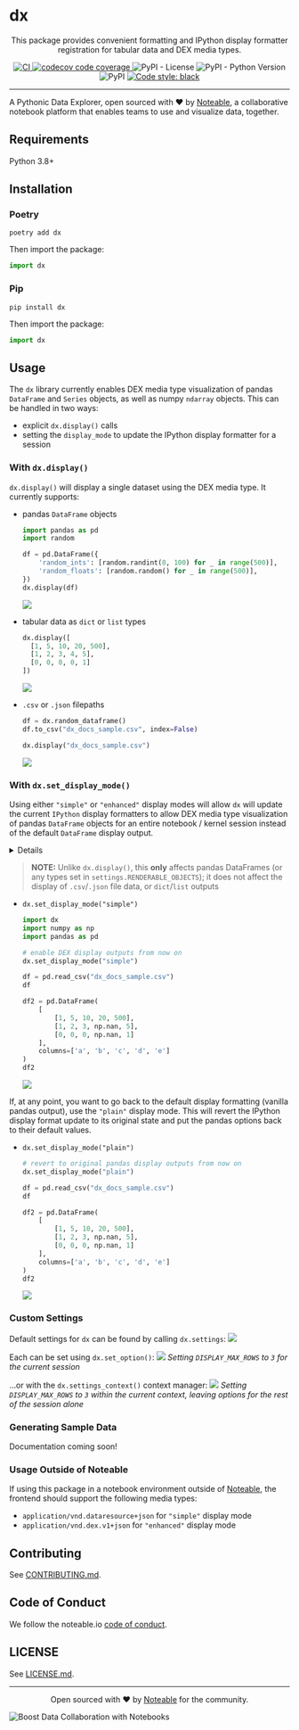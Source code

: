 # dx

<p align="center">
This package provides convenient formatting and IPython display formatter registration for tabular data and DEX media types.
</p>
<p align="center">
<a href="https://github.com/noteable-io/dx/actions/workflows/ci.yaml">
    <img src="https://github.com/noteable-io/dx/actions/workflows/ci.yaml/badge.svg" alt="CI" />
</a>
<a href="https://codecov.io/gh/noteable-io/dx" > 
 <img src="https://codecov.io/gh/noteable-io/dx/branch/main/graph/badge.svg?token=XGXSTD3GSI" alt="codecov code coverage"/> 
 </a>
<img alt="PyPI - License" src="https://img.shields.io/pypi/l/dx" />
<img alt="PyPI - Python Version" src="https://img.shields.io/pypi/pyversions/dx" />
<img alt="PyPI" src="https://img.shields.io/pypi/v/dx">
<a href="https://github.com/psf/black"><img alt="Code style: black" src="https://img.shields.io/badge/code%20style-black-000000.svg"></a>
</p>

---------

A Pythonic Data Explorer, open sourced with ❤️ by <a href="https://noteable.io">Noteable</a>, a collaborative notebook platform that enables teams to use and visualize data, together.


## Requirements

Python 3.8+

## Installation

### Poetry

```shell
poetry add dx
```

Then import the package:

```python
import dx
```

### Pip
```shell
pip install dx
```

Then import the package:

```python
import dx
```

## Usage

The `dx` library currently enables DEX media type visualization of pandas `DataFrame` and `Series` objects, as well as numpy `ndarray` objects. This can be handled in two ways:
- explicit `dx.display()` calls
- setting the `display_mode` to update the IPython display formatter for a session

### With `dx.display()`
`dx.display()` will display a single dataset using the DEX media type. It currently supports:
- pandas `DataFrame` objects
  ```python
  import pandas as pd
  import random

  df = pd.DataFrame({
      'random_ints': [random.randint(0, 100) for _ in range(500)],
      'random_floats': [random.random() for _ in range(500)],
  })
  dx.display(df)
  ```
  ![](docs/screenshots/dx_display_sample1.png)

- tabular data as `dict` or `list` types
  ```python
  dx.display([
    [1, 5, 10, 20, 500],
    [1, 2, 3, 4, 5],
    [0, 0, 0, 0, 1]
  ])
  ```
  ![](docs/screenshots/dx_display_sample2.png)

- `.csv` or `.json` filepaths 
  ```python
  df = dx.random_dataframe()
  df.to_csv("dx_docs_sample.csv", index=False)

  dx.display("dx_docs_sample.csv")
  ```
  ![](docs/screenshots/dx_display_sample3.png)

### With `dx.set_display_mode()`
Using either `"simple"` or `"enhanced"` display modes will allow `dx` will update the current `IPython` display formatters to allow DEX media type visualization of pandas `DataFrame` objects for an entire notebook / kernel session instead of the default `DataFrame` display output.

<details>
<summary>Details</summary>

This will adjust pandas options to:
- increasing the number of rows displayed to `50000` from pandas default of `60`
- increasing the number of columns displayed to `50` from pandas default of `20`
- enabling `html.table_schema` (`False` by default in pandas)

This will also handle some basic column cleaning and generate a schema for the `DataFrame` using `pandas.io.json.build_table_schema`. Depending on the display mode, the data will be transformed into either a list of dictionaries or list of lists of columnar values.
- `"simple"` - list of dictionaries
- `"enhanced"` - list of lists
</details>

> **NOTE:**
> Unlike `dx.display()`, this **only** affects pandas DataFrames (or any types set in `settings.RENDERABLE_OBJECTS`); it does not affect the display of `.csv`/`.json` file data, or `dict`/`list` outputs


- `dx.set_display_mode("simple")`
  
  ```python
  import dx
  import numpy as np
  import pandas as pd

  # enable DEX display outputs from now on
  dx.set_display_mode("simple")

  df = pd.read_csv("dx_docs_sample.csv")
  df
  ```
  ```python
  df2 = pd.DataFrame(
      [
          [1, 5, 10, 20, 500],
          [1, 2, 3, np.nan, 5],
          [0, 0, 0, np.nan, 1]
      ],
      columns=['a', 'b', 'c', 'd', 'e']
  )
  df2
  ```
  ![](docs/screenshots/dx_simple_mode_sample1.png)

If, at any point, you want to go back to the default display formatting (vanilla pandas output), use the `"plain"` display mode. This will revert the IPython display format update to its original state and put the pandas options back to their default values.

- `dx.set_display_mode("plain")`
  ```python
  # revert to original pandas display outputs from now on
  dx.set_display_mode("plain")

  df = pd.read_csv("dx_docs_sample.csv")
  df
  ```
  ```python
  df2 = pd.DataFrame(
      [
          [1, 5, 10, 20, 500],
          [1, 2, 3, np.nan, 5],
          [0, 0, 0, np.nan, 1]
      ],
      columns=['a', 'b', 'c', 'd', 'e']
  )
  df2
  ```
  ![](docs/screenshots/dx_plain_mode_sample1.png)


### Custom Settings
Default settings for `dx` can be found by calling `dx.settings`:
![](docs/screenshots/dx_settings_sample1.png)

Each can be set using `dx.set_option()`:
![](docs/screenshots/dx_settings_sample2.png)
_Setting `DISPLAY_MAX_ROWS` to `3` for the current session_

...or with the `dx.settings_context()` context manager:
![](docs/screenshots/dx_settings_sample3.png)
_Setting `DISPLAY_MAX_ROWS` to `3` within the current context, leaving options for the rest of the session alone_

### Generating Sample Data
Documentation coming soon!

### Usage Outside of Noteable 
If using this package in a notebook environment outside of [Noteable](https://app.noteable.io/), the frontend should support the following media types:
- `application/vnd.dataresource+json` for `"simple"` display mode
- `application/vnd.dex.v1+json` for `"enhanced"` display mode
## Contributing

See [CONTRIBUTING.md](https://github.com/noteable-io/dx/blob/main/CONTRIBUTING.md).

## Code of Conduct

We follow the noteable.io [code of conduct](CODE_OF_CONDUCT.md).

## LICENSE

See [LICENSE.md](LICENSE.md).

-------

<p align="center">Open sourced with ❤️ by <a href="https://noteable.io">Noteable</a> for the community.</p>

<img href="https://pages.noteable.io/private-beta-access" src="https://assets.noteable.io/github/2022-07-29/noteable.png" alt="Boost Data Collaboration with Notebooks">